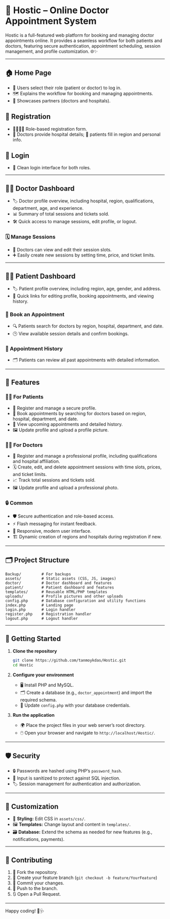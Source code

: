 # 🏥 Hostic – Online Doctor Appointment System

Hostic is a full-featured web platform for booking and managing doctor appointments online. It provides a seamless workflow for both patients and doctors, featuring secure authentication, appointment scheduling, session management, and profile customization. 🌐✨

---

## 🏠 Home Page
- 👥 Users select their role (patient or doctor) to log in.
- 🗺️ Explains the workflow for booking and managing appointments.
- 🤝 Showcases partners (doctors and hospitals).

## 📝 Registration
- 🧑‍⚕️🧑‍💼 Role-based registration form.
- 🏥 Doctors provide hospital details; 🏡 patients fill in region and personal info.

## 🔐 Login
- 👤 Clean login interface for both roles.

---

## 👨‍⚕️ Doctor Dashboard
- 🏷️ Doctor profile overview, including hospital, region, qualifications, department, age, and experience.
- 📊 Summary of total sessions and tickets sold.
- 🛠️ Quick access to manage sessions, edit profile, or logout.

### 🗓️ Manage Sessions
- 👀 Doctors can view and edit their session slots.
- ➕ Easily create new sessions by setting time, price, and ticket limits.

---

## 👩‍🦰 Patient Dashboard
- 🏷️ Patient profile overview, including region, age, gender, and address.
- 🔗 Quick links for editing profile, booking appointments, and viewing history.

### 📅 Book an Appointment
- 🔍 Patients search for doctors by region, hospital, department, and date.
- 🕒 View available session details and confirm bookings.

### 📜 Appointment History
- 🗂️ Patients can review all past appointments with detailed information.

---

## 🌟 Features

### 👩‍⚕️ For Patients
- 📝 Register and manage a secure profile.
- 🏥 Book appointments by searching for doctors based on region, hospital, department, and date.
- 📆 View upcoming appointments and detailed history.
- 🖼️ Update profile and upload a profile picture.

### 🧑‍⚕️ For Doctors
- 📝 Register and manage a professional profile, including qualifications and hospital affiliation.
- 🗓️ Create, edit, and delete appointment sessions with time slots, prices, and ticket limits.
- 📈 Track total sessions and tickets sold.
- 🖼️ Update profile and upload a professional photo.

### 🔒 Common
- 🛡️ Secure authentication and role-based access.
- ⚡ Flash messaging for instant feedback.
- 📱 Responsive, modern user interface.
- 🏗️ Dynamic creation of regions and hospitals during registration if new.

---

## 🗂️ Project Structure

```
Backup/         # For backups
assets/         # Static assets (CSS, JS, images)
doctor/         # Doctor dashboard and features
patient/        # Patient dashboard and features
templates/      # Reusable HTML/PHP templates
uploads/        # Profile pictures and other uploads
config.php      # Database configuration and utility functions
index.php       # Landing page
login.php       # Login handler
register.php    # Registration handler
logout.php      # Logout handler
```

---

## 🚀 Getting Started

1. **Clone the repository**
   ```bash
   git clone https://github.com/tanmoykdas/Hostic.git
   cd Hostic
   ```

2. **Configure your environment**
   - 🖥️ Install PHP and MySQL.
   - 🗂️ Create a database (e.g., `doctor_appointment`) and import the required schema.
   - 📝 Update `config.php` with your database credentials.

3. **Run the application**
   - 🌍 Place the project files in your web server’s root directory.
   - 🖱️ Open your browser and navigate to `http://localhost/Hostic/`.

---

## 🛡️ Security

- 🔒 Passwords are hashed using PHP’s `password_hash`.
- 🧹 Input is sanitized to protect against SQL injection.
- 🏷️ Session management for authentication and authorization.

---

## 🎨 Customization

- 🎨 **Styling:** Edit CSS in `assets/css/`.
- 🖼️ **Templates:** Change layout and content in `templates/`.
- 🗃️ **Database:** Extend the schema as needed for new features (e.g., notifications, payments).

---

## 🤝 Contributing

1. 🍴 Fork the repository.
2. 🌱 Create your feature branch (`git checkout -b feature/YourFeature`)
3. 💾 Commit your changes.
4. 🚀 Push to the branch.
5. 🔃 Open a Pull Request.

---

Happy coding! 💙🩺
